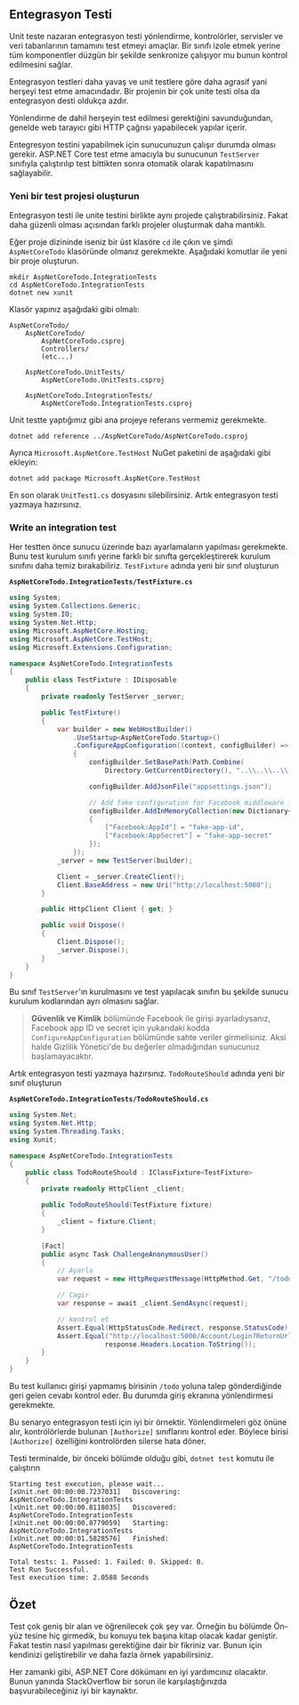 ## Entegrasyon Testi

Unit teste nazaran entegrasyon testi yönlendirme, kontrolörler, servisler ve veri tabanlarının tamamını test etmeyi amaçlar. Bir sınıfı izole etmek yerine tüm komponentler düzgün bir şekilde senkronize çalışıyor mu bunun kontrol edilmesini sağlar.

Entegrasyon testleri daha yavaş ve unit testlere göre daha agrasif yani herşeyi test etme amacındadır. Bir projenin bir çok unite testi olsa da entegrasyon desti oldukça azdır.


Yönlendirme de dahil herşeyin test edilmesi gerektiğini savunduğundan, genelde web tarayıcı gibi HTTP çağrısı yapabilecek yapılar içerir.

Entegresyon testini yapabilmek için sunucunuzun çalışır durumda olması gerekir. ASP.NET Core test etme amacıyla bu sunucunun `TestServer` sınıfıyla çalıştırılıp test bittikten sonra otomatik olarak kapatılmasını sağlayabilir.

### Yeni bir test projesi oluşturun

Entegrasyon testi ile unite testini birlikte aynı projede çalıştırabilirsiniz. Fakat daha güzenli olması açısından farklı projeler oluşturmak daha mantıklı.

Eğer proje dizininde iseniz  bir üst klasöre `cd` ile çıkın ve şimdi `AspNetCoreTodo` klasöründe olmanız gerekmekte. Aşağıdaki komutlar ile yeni bir proje oluşturun.


```
mkdir AspNetCoreTodo.IntegrationTests
cd AspNetCoreTodo.IntegrationTests
dotnet new xunit
```

Klasör yapınız aşağıdaki gibi olmalı:


```
AspNetCoreTodo/
    AspNetCoreTodo/
        AspNetCoreTodo.csproj
        Controllers/
        (etc...)

    AspNetCoreTodo.UnitTests/
        AspNetCoreTodo.UnitTests.csproj

    AspNetCoreTodo.IntegrationTests/
        AspNetCoreTodo.IntegrationTests.csproj
```

Unit testte yaptığımız gibi ana projeye referans vermemiz gerekmekte.

```
dotnet add reference ../AspNetCoreTodo/AspNetCoreTodo.csproj
```
Ayrıca `Microsoft.AspNetCore.TestHost` NuGet paketini de aşağıdaki gibi ekleyin:


```
dotnet add package Microsoft.AspNetCore.TestHost
```

En son olarak `UnitTest1.cs` dosyasını silebilirsiniz. Artık entegrasyon testi yazmaya hazırsınız.

### Write an integration test

Her testten önce sunucu üzerinde bazı ayarlamaların yapılması gerekmekte. Bunu test kurulum sınıfı yerine farklı bir sınıfta gerçekleştirerek kurulum sınıfını daha temiz bırakabiliriz. `TestFixture` adında yeni bir sınıf oluşturun


**`AspNetCoreTodo.IntegrationTests/TestFixture.cs`**

```csharp
using System;
using System.Collections.Generic;
using System.IO;
using System.Net.Http;
using Microsoft.AspNetCore.Hosting;
using Microsoft.AspNetCore.TestHost;
using Microsoft.Extensions.Configuration;

namespace AspNetCoreTodo.IntegrationTests
{
    public class TestFixture : IDisposable  
    {
        private readonly TestServer _server;

        public TestFixture()
        {
            var builder = new WebHostBuilder()
                .UseStartup<AspNetCoreTodo.Startup>()
                .ConfigureAppConfiguration((context, configBuilder) =>
                {
                    configBuilder.SetBasePath(Path.Combine(
                        Directory.GetCurrentDirectory(), "..\\..\\..\\..\\AspNetCoreTodo"));

                    configBuilder.AddJsonFile("appsettings.json");

                    // Add fake configuration for Facebook middleware (to avoid startup errors)
                    configBuilder.AddInMemoryCollection(new Dictionary<string, string>()
                    {
                        ["Facebook:AppId"] = "fake-app-id",
                        ["Facebook:AppSecret"] = "fake-app-secret"
                    });
                });
            _server = new TestServer(builder);

            Client = _server.CreateClient();
            Client.BaseAddress = new Uri("http://localhost:5000");
        }

        public HttpClient Client { get; }

        public void Dispose()
        {
            Client.Dispose();
            _server.Dispose();
        }
    }
}
```
Bu sınıf `TestServer`'ın kurulmasını ve test yapılacak sınıfın bu şekilde sunucu kurulum kodlarından ayrı olmasını sağlar.

> **Güvenlik ve Kimlik** bölümünde Facebook ile girişi ayarladıysanız, Facebook app ID ve secret için yukarıdaki kodda `ConfigureAppConfiguration` bölümünde sahte veriler girmelisiniz. Aksi halde Gizlilik Yönetici'de bu değerler olmadığından sunucunuz başlamayacaktır.


Artık entegrasyon testi yazmaya hazırsınız. `TodoRouteShould` adında yeni bir sınıf oluşturun


**`AspNetCoreTodo.IntegrationTests/TodoRouteShould.cs`**

```csharp
using System.Net;
using System.Net.Http;
using System.Threading.Tasks;
using Xunit;

namespace AspNetCoreTodo.IntegrationTests
{
    public class TodoRouteShould : IClassFixture<TestFixture>
    {
        private readonly HttpClient _client;

        public TodoRouteShould(TestFixture fixture)
        {
            _client = fixture.Client;
        }

        [Fact]
        public async Task ChallengeAnonymousUser()
        {
            // Ayarla
            var request = new HttpRequestMessage(HttpMethod.Get, "/todo");

            // Cagir
            var response = await _client.SendAsync(request);

            // kontrol et
            Assert.Equal(HttpStatusCode.Redirect, response.StatusCode);
            Assert.Equal("http://localhost:5000/Account/Login?ReturnUrl=%2Ftodo",
                        response.Headers.Location.ToString());
        }
    }
}
```
Bu test kullanıcı girişi yapmamış birisinin `/todo` yoluna talep gönderdiğinde geri gelen cevabı kontrol eder. Bu durumda giriş ekranına yönlendirmesi gerekmekte.

Bu senaryo entegrasyon testi için iyi bir örnektir. Yönlendirmeleri göz önüne alır, kontrölörlerde bulunan `[Authorize]` sınıflarını kontrol eder. Böylece birisi `[Authorize]` özelliğini kontrolörden silerse hata döner.

Testi terminalde, bir önceki bölümde olduğu gibi,  `dotnet test` komutu ile çalıştırın

```
Starting test execution, please wait...
[xUnit.net 00:00:00.7237031]   Discovering: AspNetCoreTodo.IntegrationTests
[xUnit.net 00:00:00.8118035]   Discovered:  AspNetCoreTodo.IntegrationTests
[xUnit.net 00:00:00.8779059]   Starting:    AspNetCoreTodo.IntegrationTests
[xUnit.net 00:00:01.5828576]   Finished:    AspNetCoreTodo.IntegrationTests

Total tests: 1. Passed: 1. Failed: 0. Skipped: 0.
Test Run Successful.
Test execution time: 2.0588 Seconds
```


## Özet

Test çok geniş bir alan ve öğrenilecek çok şey var. Örneğin bu bölümde Ön-yüz tesine hiç girmedik, bu konuyu tek başına kitap olacak kadar geniştir. Fakat testin nasıl yapılması gerektiğine dair bir fikriniz var. Bunun için kendinizi geliştirebilir ve daha fazla örnek yapabilirsiniz.

Her zamanki gibi, ASP.NET Core dökümanı en iyi yardımcınız olacaktır. Bunun yanında StackOverflow bir sorun ile karşılaştığınızda başvurabileceğiniz iyi bir kaynaktır.
